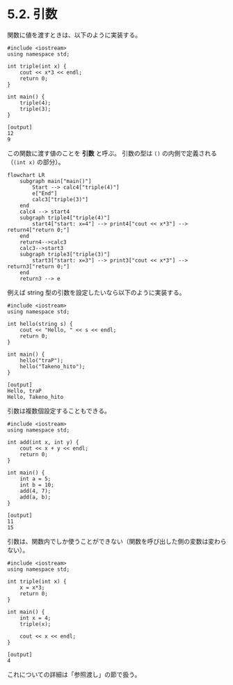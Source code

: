 # 5.2. 引数

関数に値を渡すときは、以下のように実装する。

```cpp:line-numbers
#include <iostream>
using namespace std;

int triple(int x) {
    cout << x*3 << endl;
    return 0;
}

int main() {
    triple(4);
    triple(3);
}
```

```
[output]
12
9
```

この関数に渡す値のことを **引数** と呼ぶ。
引数の型は `()` の内側で定義される（`(int x)` の部分）。

```mermaid
flowchart LR
    subgraph main["main()"]
        Start --> calc4["triple(4)"]
        e["End"]
        calc3["triple(3)"]
    end
    calc4 --> start4
    subgraph triple4["triple(4)"]
        start4["start: x=4"] --> print4["cout << x*3"] --> return4["return 0;"]
    end
    return4-->calc3
    calc3-->start3
    subgraph triple3["triple(3)"]
        start3["start: x=3"] --> print3["cout << x*3"] --> return3["return 0;"]
    end
    return3 --> e
```

例えば string 型の引数を設定したいなら以下のように実装する。

```cpp:line-numbers
#include <iostream>
using namespace std;

int hello(string s) {
    cout << "Hello, " << s << endl;
    return 0;
}

int main() {
    hello("traP");
    hello("Takeno_hito");
}
```

```
[output]
Hello, traP
Hello, Takeno_hito
```

引数は複数個設定することもできる。

```cpp:line-numbers
#include <iostream>
using namespace std;

int add(int x, int y) {
    cout << x + y << endl;
    return 0;
}

int main() {
    int a = 5;
    int b = 10;
    add(4, 7);
    add(a, b);
}
```

```
[output]
11
15
```

引数は、関数内でしか使うことができない（関数を呼び出した側の変数は変わらない）。

```cpp:line-numbers
#include <iostream>
using namespace std;

int triple(int x) {
    x = x*3;
    return 0;
}

int main() {
    int x = 4;
    triple(x);

    cout << x << endl;
}

```

```
[output]
4
```

これについての詳細は「参照渡し」の節で扱う。

    
